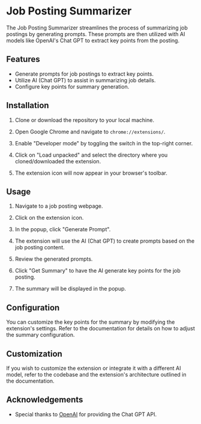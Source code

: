 # Job Posting Summarizer

The Job Posting Summarizer streamlines the process of summarizing job postings by generating prompts. These prompts are then utilized with AI models like OpenAI's Chat GPT to extract key points from the posting.

## Features

- Generate prompts for job postings to extract key points.
- Utilize AI (Chat GPT) to assist in summarizing job details.
- Configure key points for summary generation.

## Installation

1. Clone or download the repository to your local machine.

2. Open Google Chrome and navigate to `chrome://extensions/`.

3. Enable "Developer mode" by toggling the switch in the top-right corner.

4. Click on "Load unpacked" and select the directory where you cloned/downloaded the extension.

5. The extension icon will now appear in your browser's toolbar.

## Usage

1. Navigate to a job posting webpage.

2. Click on the extension icon.

3. In the popup, click "Generate Prompt".

4. The extension will use the AI (Chat GPT) to create prompts based on the job posting content.

5. Review the generated prompts.

6. Click "Get Summary" to have the AI generate key points for the job posting.

7. The summary will be displayed in the popup.

## Configuration

You can customize the key points for the summary by modifying the extension's settings. Refer to the documentation for details on how to adjust the summary configuration.

## Customization

If you wish to customize the extension or integrate it with a different AI model, refer to the codebase and the extension's architecture outlined in the documentation.

## Acknowledgements

- Special thanks to [OpenAI](https://openai.com) for providing the Chat GPT API.
